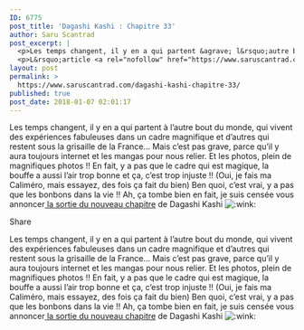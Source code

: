 ```yaml
---
ID: 6775
post_title: 'Dagashi Kashi : Chapitre 33'
author: Saru Scantrad
post_excerpt: |
  <p>Les temps changent, il y en a qui partent &agrave; l&rsquo;autre bout du monde, qui vivent des exp&eacute;riences fabuleuses dans un cadre magnifique et...</p>
  <p>L&rsquo;article <a rel="nofollow" href="https://www.saruscantrad.com/dagashi-kashi-chapitre-33/">Dagashi Kashi : Chapitre 33</a> est apparu en premier sur <a rel="nofollow" href="https://www.saruscantrad.com/">Saru Scantrad</a>.</p>
layout: post
permalink: >
  https://www.saruscantrad.com/dagashi-kashi-chapitre-33/
published: true
post_date: 2018-01-07 02:01:17
---
```

<div class="feedwordpress-gaffer-full-text"><div class="entry-inner"><p>Les temps changent, il y en a qui partent à l’autre bout du monde, qui vivent des expériences fabuleuses dans un cadre magnifique et d’autres qui restent sous la grisaille de la France… Mais c’est pas grave, parce qu’il y aura toujours internet et les mangas pour nous relier. Et les photos, plein de magnifiques photos !! En fait, y a pas que le cadre qui est magique, la bouffe a aussi l’air trop bonne et ça, c’est trop injuste !! (Oui, je fais ma Caliméro, mais essayez, des fois ça fait du bien) Ben quoi, c’est vrai, y a pas que les bonbons dans la vie !! Ah, ça tombe bien en fait, je suis censée vous annoncer<a href="https://read.saruscantrad.com/read/dagashi_kashi/fr/3/33/page/1"> la sortie du nouveau chapitre</a> de Dagashi Kashi <img class="emoji" draggable="false" src="https://united-subs.dearclouds.com/wp-content/uploads/2018/05/ef439bc688058ae8e59beef5b222fde7.txt" alt=":wink:"></p></div>
<div class="sharrre-container">
<span>Share</span><div id="twitter" data-url="https://www.saruscantrad.com/dagashi-kashi-chapitre-33/" data-text="Dagashi Kashi : Chapitre 33" data-title="Tweet"></div>
<div id="facebook" data-url="https://www.saruscantrad.com/dagashi-kashi-chapitre-33/" data-text="Dagashi Kashi : Chapitre 33" data-title="Like"></div>
<div id="googleplus" data-url="https://www.saruscantrad.com/dagashi-kashi-chapitre-33/" data-text="Dagashi Kashi : Chapitre 33" data-title="+1"></div>
<div id="pinterest" data-url="https://www.saruscantrad.com/dagashi-kashi-chapitre-33/" data-text="Dagashi Kashi : Chapitre 33" data-title="Pin It"></div>
</div><p>Les temps changent, il y en a qui partent à l’autre bout du monde, qui vivent des expériences fabuleuses dans un cadre magnifique et d’autres qui restent sous la grisaille de la France… Mais c’est pas grave, parce qu’il y aura toujours internet et les mangas pour nous relier. Et les photos, plein de magnifiques photos !! En fait, y a pas que le cadre qui est magique, la bouffe a aussi l’air trop bonne et ça, c’est trop injuste !! (Oui, je fais ma Caliméro, mais essayez, des fois ça fait du bien) Ben quoi, c’est vrai, y a pas que les bonbons dans la vie !! Ah, ça tombe bien en fait, je suis censée vous annoncer<a href="https://read.saruscantrad.com/read/dagashi_kashi/fr/3/33/page/1"> la sortie du nouveau chapitre</a> de Dagashi Kashi <img class="emoji" draggable="false" src="https://united-subs.dearclouds.com/wp-content/uploads/2018/05/ef439bc688058ae8e59beef5b222fde7.txt" alt=":wink:"></p></div>